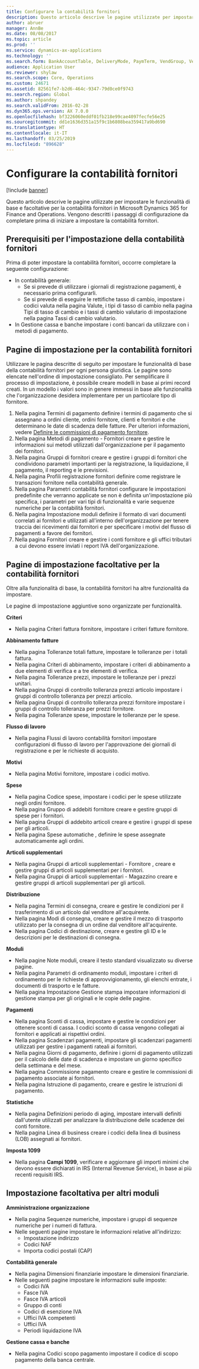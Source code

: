 ```yaml
---
title: Configurare la contabilità fornitori
description: Questo articolo descrive le pagine utilizzate per impostare le funzionalità di base e facoltative per la contabilità fornitori in Microsoft Dynamics 365 for Finance and Operations. Vengono descritti i passaggi di configurazione da completare prima di iniziare a impostare la contabilità fornitori.
author: abruer
manager: AnnBe
ms.date: 08/08/2017
ms.topic: article
ms.prod: ''
ms.service: dynamics-ax-applications
ms.technology: ''
ms.search.form: BankAccountTable, DeliveryMode, PaymTerm, VendGroup, VendParameters, VendPaymMode, VendTable
audience: Application User
ms.reviewer: shylaw
ms.search.scope: Core, Operations
ms.custom: 24671
ms.assetid: 82561fe7-b2d6-464c-9347-79d0ce0f9743
ms.search.region: Global
ms.author: shpandey
ms.search.validFrom: 2016-02-28
ms.dyn365.ops.version: AX 7.0.0
ms.openlocfilehash: bf3226060eddf01fb218e99cae4097fecfe56e25
ms.sourcegitcommit: dd1e1636d351a15f9c1b6808bea359417a9bd690
ms.translationtype: HT
ms.contentlocale: it-IT
ms.lasthandoff: 03/25/2019
ms.locfileid: "896628"
---
```

# <a name="configure-accounts-payable"></a>Configurare la contabilità fornitori

[!include [banner](../includes/banner.md)]

Questo articolo descrive le pagine utilizzate per impostare le funzionalità di base e facoltative per la contabilità fornitori in Microsoft Dynamics 365 for Finance and Operations. Vengono descritti i passaggi di configurazione da completare prima di iniziare a impostare la contabilità fornitori.

<a name="prerequisites-for-accounts-payable-setup"></a>Prerequisiti per l'impostazione della contabilità fornitori
----------------------------------------

Prima di poter impostare la contabilità fornitori, occorre completare la seguente configurazione:

-   In contabilità generale:
    -   Se si prevede di utilizzare i giornali di registrazione pagamenti, è necessario prima configurarli.
    -   Se si prevede di eseguire le rettifiche tasso di cambio, impostare i codici valuta nella pagina Valute, i tipi di tasso di cambio nella pagina Tipi di tasso di cambio e i tassi di cambio valutario di impostazione nella pagina Tassi di cambio valutario.
-   In Gestione cassa e banche impostare i conti bancari da utilizzare con i metodi di pagamento.

## <a name="setup-pages-for-accounts-payable"></a>Pagine di impostazione per la contabilità fornitori

Utilizzare le pagina descritte di seguito per impostare le funzionalità di base della contabilità fornitori per ogni persona giuridica. Le pagine sono elencate nell'ordine di impostazione consigliato. Per semplificare il processo di impostazione, è possibile creare modelli in base ai primi record creati. In un modello i valori sono in genere immessi in base alle funzionalità che l'organizzazione desidera implementare per un particolare tipo di fornitore.
1.  Nella pagina Termini di pagamento definire i termini di pagamento che si assegnano a ordini cliente, ordini fornitore, clienti e fornitori e che determinano le date di scadenza delle fatture. Per ulteriori informazioni, vedere [Definire le commissioni di pagamento fornitore](tasks/define-vendor-payment-fees.md).
2.  Nella pagina Metodi di pagamento - Fornitori creare e gestire le informazioni sui metodi utilizzati dall'organizzazione per il pagamento dei fornitori.
3.  Nella pagina Gruppi di fornitori creare e gestire i gruppi di fornitori che condividono parametri importanti per la registrazione, la liquidazione, il pagamento, il reporting e le previsioni.
4.  Nella pagina Profili registrazione fornitori definire come registrare le transazioni fornitore nella contabilità generale.
5.  Nella pagina Parametri contabilità fornitori configurare le impostazioni predefinite che verranno applicate se non è definita un'impostazione più specifica, i parametri per vari tipi di funzionalità e varie sequenze numeriche per la contabilità fornitori.
6.  Nella pagina Impostazione moduli definire il formato di vari documenti correlati ai fornitori e utilizzati all'interno dell'organizzazione per tenere traccia dei ricevimenti dai fornitori e per specificare i motivi del flusso di pagamenti a favore dei fornitori.
7.  Nella pagina Fornitori creare e gestire i conti fornitore e gli uffici tributari a cui devono essere inviati i report IVA dell'organizzazione.

## <a name="optional-setup-pages-for-accounts-payable"></a>Pagine di impostazione facoltative per la contabilità fornitori
Oltre alla funzionalità di base, la contabilità fornitori ha altre funzionalità da impostare.

Le pagine di impostazione aggiuntive sono organizzate per funzionalità.

**Criteri**
-   Nella pagina Criteri fattura fornitore, impostare i criteri fatture fornitore.

**Abbinamento fatture**

-   Nella pagina Tolleranze totali fatture, impostare le tolleranze per i totali fattura.
-   Nella pagina Criteri di abbinamento, impostare i criteri di abbinamento a due elementi di verifica e a tre elementi di verifica.
-   Nella pagina Tolleranze prezzi, impostare le tolleranze per i prezzi unitari.
-   Nella pagina Gruppi di controllo tolleranza prezzi articolo impostare i gruppi di controllo tolleranza per prezzi articolo.
-   Nella pagina Gruppi di controllo tolleranza prezzi fornitore impostare i gruppi di controllo tolleranza per prezzi fornitore.
-   Nella pagina Tolleranze spese, impostare le tolleranze per le spese.

**Flusso di lavoro**

-   Nella pagina Flussi di lavoro contabilità fornitori impostare configurazioni di flusso di lavoro per l'approvazione dei giornali di registrazione e per le richieste di acquisto.

**Motivi**

-   Nella pagina Motivi fornitore, impostare i codici motivo.

**Spese**

-   Nella pagina Codice spese, impostare i codici per le spese utilizzate negli ordini fornitore.
-   Nella pagina Gruppo di addebiti fornitore creare e gestire gruppi di spese per i fornitori.
-   Nella pagina Gruppi di addebito articoli  creare e gestire i gruppi di spese per gli articoli.
-   Nella pagina Spese automatiche , definire le spese assegnate automaticamente agli ordini.

**Articoli supplementari**

-   Nella pagina Gruppi di articoli supplementari - Fornitore , creare e gestire gruppi di articoli supplementari per i fornitori.
-   Nella pagina Gruppi di articoli supplementari - Magazzino creare e gestire gruppi di articoli supplementari per gli articoli.

**Distribuzione**

-   Nella pagina Termini di consegna, creare e gestire le condizioni per il trasferimento di un articolo dal venditore all'acquirente.
-   Nella pagina Modi di consegna, creare e gestire il mezzo di trasporto utilizzato per la consegna di un ordine dal venditore all'acquirente.
-   Nella pagina Codici di destinazione, creare e gestire gli ID e le descrizioni per le destinazioni di consegna.

**Moduli**

-   Nella pagine Note moduli, creare il testo standard visualizzato su diverse pagine.
-   Nella pagina Parametri di ordinamento moduli, impostare i criteri di ordinamento per le richieste di approvvigionamento, gli elenchi entrate, i documenti di trasporto e le fatture.
-   Nella pagina Impostazione Gestione stampa impostare informazioni di gestione stampa per gli originali e le copie delle pagine.

**Pagamenti**

-   Nella pagina Sconti di cassa, impostare e gestire le condizioni per ottenere sconti di cassa. I codici sconto di cassa vengono collegati ai fornitori e applicati ai rispettivi ordini.
-   Nella pagina Scadenzari pagamenti, impostare gli scadenzari pagamenti utilizzati per gestire i pagamenti rateali ai fornitori.
-   Nella pagina Giorni di pagamento, definire i giorni di pagamento utilizzati per il calcolo delle date di scadenza e impostare un giorno specifico della settimana e del mese.
-   Nella pagina Commissione pagamento creare e gestire le commissioni di pagamento associate ai fornitori.
-   Nella pagina Istruzione di pagamento, creare e gestire le istruzioni di pagamento.

**Statistiche**

-   Nella pagina Definizioni periodo di aging, impostare intervalli definiti dall'utente utilizzati per analizzare la distribuzione delle scadenze dei conti fornitore.
-   Nella pagina Linea di business creare i codici della linea di business (LOB) assegnati ai fornitori.

**Imposta 1099**

-   Nella pagina **Campi 1099**, verificare e aggiornare gli importi minimi che devono essere dichiarati in IRS (Internal Revenue Service), in base ai più recenti requisiti IRS.

## <a name="optional-setup-for-other-modules"></a>**Impostazione facoltativa per altri moduli**
**Amministrazione organizzazione**

-   Nella pagina Sequenze numeriche, impostare i gruppi di sequenze numeriche per i numeri di fattura.
-   Nelle seguenti pagine impostare le informazioni relative all'indirizzo:
    -   Impostazione indirizzo
    -   Codici NAF
    -   Importa codici postali (CAP)

**Contabilità generale**

-   Nella pagina Dimensioni finanziarie impostare le dimensioni finanziarie.
-   Nelle seguenti pagine impostare le informazioni sulle imposte:
    -   Codici IVA
    -   Fasce IVA
    -   Fasce IVA articoli
    -   Gruppo di conti
    -   Codici di esenzione IVA
    -   Uffici IVA competenti
    -   Uffici IVA
    -   Periodi liquidazione IVA

**Gestione cassa e banche**

-   Nella pagina Codici scopo pagamento impostare il codice di scopo pagamento della banca centrale.





